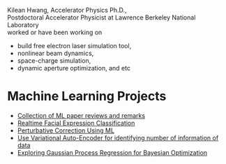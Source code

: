 Kilean Hwang,  Accelerator Physics Ph.D.,  
Postdoctoral Accelerator Physicist at Lawrence Berkeley National Laboratory  
worked or have been working on  
- build free electron laser simulation tool,
- nonlinear beam dynamics,
- space-charge simulation,
- dynamic aperture optimization, and etc


# Machine Learning Projects

- [Collection of ML paper reviews and remarks](./PaperReview/README.md)   
- [Realtime Facial Expression Classification](./FacialExpression/FacialExpression.md)
- [Perturbative Correction Using ML](./PerturbativeCorrection/PerturbativeCorrection.md)
- [Use Variational Auto-Encoder for identifying number of information of data](./VAE/VAE.md)
- [Exploring Gaussian Process Regression for Bayesian Optimization](./GP4Optim/GP4Optim.md)



